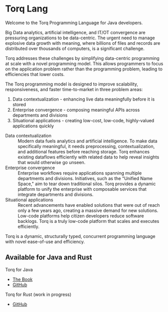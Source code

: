 # Torq Lang

Welcome to the Torq Programming Language for Java developers.

Big Data analytics, artificial intelligence, and IT/OT convergence are pressuring organizations to be data-centric. The urgent need to manage explosive data growth with meaning, where billions of files and records are distributed over thousands of computers, is a significant challenge.

Torq addresses these challenges by simplifying data-centric programming at scale with a novel programming model. This allows programmers to focus on the application problem rather than the programming problem, leading to efficiencies that lower costs.

The Torq programming model is designed to improve scalability, responsiveness, and faster time-to-market in three problem areas:

1. Data contextualization - enhancing live data meaningfully before it is stored
2. Enterprise convergence - composing meaningful APIs across departments and divisions
3. Situational applications - creating low-cost, low-code, highly-valued applications quickly

<dl>
    <dt>Data contextualization</dt>
    <dd>Modern data fuels analytics and artificial intelligence. To make data specifically meaningful, it needs preprocessing, contextualization, and additional features before reaching storage. Torq enhances existing dataflows efficiently with related data to help reveal insights that would otherwise go unseen.</dd>
    <dt>Enterprise convergence</dt>
    <dd>Enterprise workflows require applications spanning multiple departments and divisions. Initiatives, such as the "Unified Name Space," aim to tear down traditional silos. Torq provides a dynamic platform to unify the enterprise with composable services that integrate departments and divisions.</dd>
    <dt>Situational applications</dt>
    <dd>Recent advancements have enabled solutions that were out of reach only a few years ago, creating a massive demand for new solutions. Low-code platforms help citizen developers reduce software backlogs. Torq is a truly low-code platform that scales and executes efficiently.</dd>
</dl>

Torq is a dynamic, structurally typed, concurrent programming language with novel ease-of-use and efficiency.

## Available for Java and Rust

Torq for Java

- [The Book](https://torq-lang.github.io/torq-jv-book)
- [GitHub](https://github.com/torq-lang/torq-jv)

Torq for Rust (work in progress)

- [GitHub](https://github.com/torq-rs)
